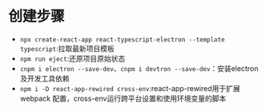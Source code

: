 # 创建步骤
- `npx create-react-app react-typescript-electron --template typescript`:拉取最新项目模板
- `npm run eject`:还原项目原始状态
- `cnpm i electron --save-dev`、`cnpm i devtron --save-dev`：安装electron及开发工具依赖
- `npm i -D react-app-rewired cross-env`:react-app-rewired用于扩展 webpack 配置，cross-env运行跨平台设置和使用环境变量的脚本